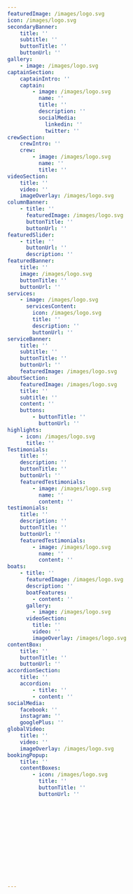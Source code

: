 ```yaml
---
featuredImage: /images/logo.svg
icon: /images/logo.svg
secondaryBanner:
	title: ''
	subtitle: ''
	buttonTitle: ''
	buttonUrl: ''
gallery: 
	- image: /images/logo.svg
captainSection:	
	captainIntro: ''
	captain: 
		- image: /images/logo.svg
		  name: ''
		  title: ''
		  description: ''
		  socialMedia:
			linkedin: ''
			twitter: ''	
crewSection:	
	crewIntro: ''
	crew: 
		- image: /images/logo.svg
		  name: ''
		  title: ''
videoSection:		
	title: ''
	video: ''
	imageOverlay: /images/logo.svg
columnBanner:
	- title: ''
	  featuredImage: /images/logo.svg
	  buttonTitle: ''
	  buttonUrl: ''
featuredSlider:
	- title: ''
	  buttonUrl: ''
	  description: ''
featuredBanner: 
	title: ''
	image: /images/logo.svg
	buttonTitle: ''
	buttonUrl: ''
services:
	- image: /images/logo.svg
	  servicesContent:
		icon: /images/logo.svg
		title: ''
		description: ''
		buttonUrl: ''
serviceBanner:
	title: ''
	subtitle: ''
	buttonTitle: ''
	buttonUrl: ''
	featuredImage: /images/logo.svg
aboutSection:
	featuredImage: /images/logo.svg
	title: ''
	subtitle: ''
	content: ''
	buttons:
		- buttonTitle: ''
		  buttonUrl: ''
highlights: 
	- icon: /images/logo.svg
	  title: ''
Testimonials:
	title: ''
	description: ''
	buttonTitle: ''
	buttonUrl: ''
	featuredTestimonials: 
		- image: /images/logo.svg
		  name: ''
		  content: ''
testimonials:
	title: ''
	description: ''
	buttonTitle: ''
	buttonUrl: ''
	featuredTestimonials: 
		- image: /images/logo.svg
		  name: ''
		  content: ''
boats: 
	- title: ''
	  featuredImage: /images/logo.svg
	  description: ''
	  boatFeatures:
		- content: ''
	  gallery: 
		- image: /images/logo.svg	
	  videoSection:		
		title: ''
		video: ''
		imageOverlay: /images/logo.svg
contentBox:
	title: ''
	buttonTitle: ''
	buttonUrl: ''
accordionSection:
	title: ''
	accordion: 
		- title: ''
		- content: ''
socialMedia:
	facebook: ''
	instagram: ''
	googlePlus: ''
globalVideo:
	title: ''
	video: ''
	imageOverlay: /images/logo.svg
bookingPopup:
	title: ''
	contentBoxes: 
		- icon: /images/logo.svg
		  title: ''
		  buttonTitle: ''
		  buttonUrl: ''














---
```


<!-- Use this to force Gatsby to correctly determine optional images/file schema -->
